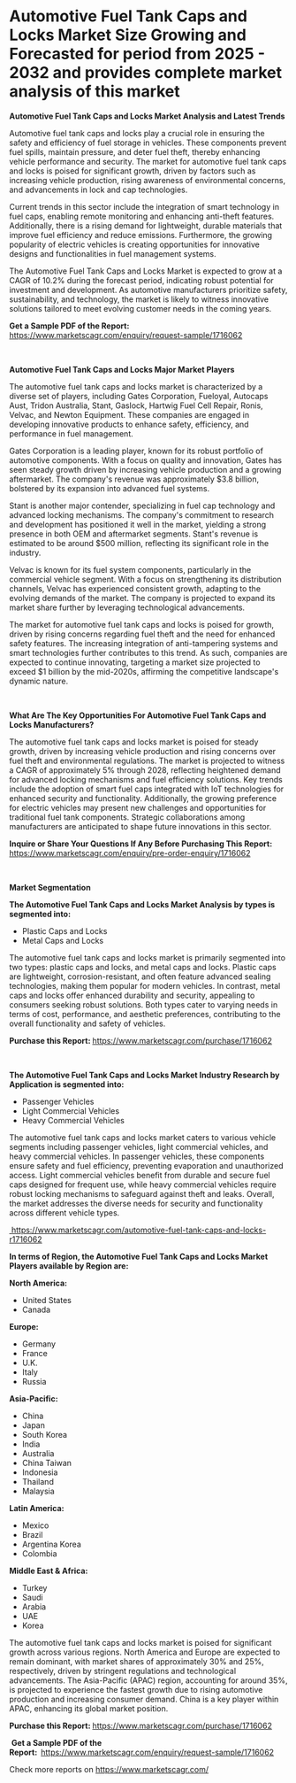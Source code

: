 <p><h1>Automotive Fuel Tank Caps and Locks Market Size Growing and Forecasted for period from 2025 - 2032 and provides complete market analysis of this market</h1></p><p><strong>Automotive Fuel Tank Caps and Locks Market Analysis and Latest Trends</strong></p>
<p><p>Automotive fuel tank caps and locks play a crucial role in ensuring the safety and efficiency of fuel storage in vehicles. These components prevent fuel spills, maintain pressure, and deter fuel theft, thereby enhancing vehicle performance and security. The market for automotive fuel tank caps and locks is poised for significant growth, driven by factors such as increasing vehicle production, rising awareness of environmental concerns, and advancements in lock and cap technologies.</p><p>Current trends in this sector include the integration of smart technology in fuel caps, enabling remote monitoring and enhancing anti-theft features. Additionally, there is a rising demand for lightweight, durable materials that improve fuel efficiency and reduce emissions. Furthermore, the growing popularity of electric vehicles is creating opportunities for innovative designs and functionalities in fuel management systems.</p><p>The Automotive Fuel Tank Caps and Locks Market is expected to grow at a CAGR of 10.2% during the forecast period, indicating robust potential for investment and development. As automotive manufacturers prioritize safety, sustainability, and technology, the market is likely to witness innovative solutions tailored to meet evolving customer needs in the coming years.</p></p>
<p><strong>Get a Sample PDF of the Report:&nbsp;</strong> <a href="https://www.marketscagr.com/enquiry/request-sample/1716062?utm_campaign=1889&utm_medium=2&utm_source=Github&utm_content=ia&utm_term=12012025&utm_id=automotive-fuel-tank-caps-and-locks">https://www.marketscagr.com/enquiry/request-sample/1716062</a></p>
<p>&nbsp;</p>
<p><strong>Automotive Fuel Tank Caps and Locks Major Market Players</strong></p>
<p><p>The automotive fuel tank caps and locks market is characterized by a diverse set of players, including Gates Corporation, Fueloyal, Autocaps Aust, Tridon Australia, Stant, Gaslock, Hartwig Fuel Cell Repair, Ronis, Velvac, and Newton Equipment. These companies are engaged in developing innovative products to enhance safety, efficiency, and performance in fuel management.</p><p>Gates Corporation is a leading player, known for its robust portfolio of automotive components. With a focus on quality and innovation, Gates has seen steady growth driven by increasing vehicle production and a growing aftermarket. The company's revenue was approximately $3.8 billion, bolstered by its expansion into advanced fuel systems.</p><p>Stant is another major contender, specializing in fuel cap technology and advanced locking mechanisms. The company's commitment to research and development has positioned it well in the market, yielding a strong presence in both OEM and aftermarket segments. Stant's revenue is estimated to be around $500 million, reflecting its significant role in the industry.</p><p>Velvac is known for its fuel system components, particularly in the commercial vehicle segment. With a focus on strengthening its distribution channels, Velvac has experienced consistent growth, adapting to the evolving demands of the market. The company is projected to expand its market share further by leveraging technological advancements.</p><p>The market for automotive fuel tank caps and locks is poised for growth, driven by rising concerns regarding fuel theft and the need for enhanced safety features. The increasing integration of anti-tampering systems and smart technologies further contributes to this trend. As such, companies are expected to continue innovating, targeting a market size projected to exceed $1 billion by the mid-2020s, affirming the competitive landscape's dynamic nature.</p></p>
<p>&nbsp;</p>
<p><strong>What Are The Key Opportunities For Automotive Fuel Tank Caps and Locks Manufacturers?</strong></p>
<p><p>The automotive fuel tank caps and locks market is poised for steady growth, driven by increasing vehicle production and rising concerns over fuel theft and environmental regulations. The market is projected to witness a CAGR of approximately 5% through 2028, reflecting heightened demand for advanced locking mechanisms and fuel efficiency solutions. Key trends include the adoption of smart fuel caps integrated with IoT technologies for enhanced security and functionality. Additionally, the growing preference for electric vehicles may present new challenges and opportunities for traditional fuel tank components. Strategic collaborations among manufacturers are anticipated to shape future innovations in this sector.</p></p>
<p><strong>Inquire or Share Your Questions If Any Before Purchasing This Report:</strong> <a href="https://www.marketscagr.com/enquiry/pre-order-enquiry/1716062?utm_campaign=1889&utm_medium=2&utm_source=Github&utm_content=ia&utm_term=12012025&utm_id=automotive-fuel-tank-caps-and-locks">https://www.marketscagr.com/enquiry/pre-order-enquiry/1716062</a></p>
<p>&nbsp;</p>
<p><strong>Market Segmentation</strong></p>
<p><strong>The Automotive Fuel Tank Caps and Locks Market Analysis by types is segmented into:</strong></p>
<p><ul><li>Plastic Caps and Locks</li><li>Metal Caps and Locks</li></ul></p>
<p><p>The automotive fuel tank caps and locks market is primarily segmented into two types: plastic caps and locks, and metal caps and locks. Plastic caps are lightweight, corrosion-resistant, and often feature advanced sealing technologies, making them popular for modern vehicles. In contrast, metal caps and locks offer enhanced durability and security, appealing to consumers seeking robust solutions. Both types cater to varying needs in terms of cost, performance, and aesthetic preferences, contributing to the overall functionality and safety of vehicles.</p></p>
<p><strong>Purchase this Report:&nbsp;</strong><a href="https://www.marketscagr.com/purchase/1716062?utm_campaign=1889&utm_medium=2&utm_source=Github&utm_content=ia&utm_term=12012025&utm_id=automotive-fuel-tank-caps-and-locks">https://www.marketscagr.com/purchase/1716062</a></p>
<p>&nbsp;</p>
<p><strong>The Automotive Fuel Tank Caps and Locks Market Industry Research by Application is segmented into:</strong></p>
<p><ul><li>Passenger Vehicles</li><li>Light Commercial Vehicles</li><li>Heavy Commercial Vehicles</li></ul></p>
<p><p>The automotive fuel tank caps and locks market caters to various vehicle segments including passenger vehicles, light commercial vehicles, and heavy commercial vehicles. In passenger vehicles, these components ensure safety and fuel efficiency, preventing evaporation and unauthorized access. Light commercial vehicles benefit from durable and secure fuel caps designed for frequent use, while heavy commercial vehicles require robust locking mechanisms to safeguard against theft and leaks. Overall, the market addresses the diverse needs for security and functionality across different vehicle types.</p></p>
<p><a href="https://www.marketscagr.com/automotive-fuel-tank-caps-and-locks-r1716062?utm_campaign=1889&utm_medium=2&utm_source=Github&utm_content=ia&utm_term=12012025&utm_id=automotive-fuel-tank-caps-and-locks">&nbsp;https://www.marketscagr.com/automotive-fuel-tank-caps-and-locks-r1716062</a></p>
<p><strong>In terms of Region, the Automotive Fuel Tank Caps and Locks Market Players available by Region are:</strong></p>
<p>
    <p> <strong> North America: </strong>
        <ul>
            <li>United States</li>
            <li>Canada</li>
        </ul>
        </p> 
    <p> <strong> Europe: </strong>
        <ul>
            <li>Germany</li>
            <li>France</li>
            <li>U.K.</li>
            <li>Italy</li>
            <li>Russia</li>
        </ul>
        </p> 
    <p> <strong> Asia-Pacific: </strong>
        <ul>
            <li>China</li>
            <li>Japan</li>
            <li>South Korea</li>
            <li>India</li>
            <li>Australia</li>
            <li>China Taiwan</li>
            <li>Indonesia</li>
            <li>Thailand</li>
            <li>Malaysia</li>
        </ul>
        </p> 
    <p> <strong> Latin America: </strong>
        <ul>
            <li>Mexico</li>
            <li>Brazil</li>
            <li>Argentina Korea</li>
            <li>Colombia</li>
        </ul>
        </p> 
    <p> <strong> Middle East & Africa: </strong>
        <ul>
            <li>Turkey</li>
            <li>Saudi</li>
            <li>Arabia</li>
            <li>UAE</li>
            <li>Korea</li>
        </ul>
    </p>
    </p>
<p><p>The automotive fuel tank caps and locks market is poised for significant growth across various regions. North America and Europe are expected to remain dominant, with market shares of approximately 30% and 25%, respectively, driven by stringent regulations and technological advancements. The Asia-Pacific (APAC) region, accounting for around 35%, is projected to experience the fastest growth due to rising automotive production and increasing consumer demand. China is a key player within APAC, enhancing its global market position.</p></p>
<p><strong>Purchase this Report: </strong><a href="https://www.marketscagr.com/purchase/1716062?utm_campaign=1889&utm_medium=2&utm_source=Github&utm_content=ia&utm_term=12012025&utm_id=automotive-fuel-tank-caps-and-locks">https://www.marketscagr.com/purchase/1716062</a></p>
<p>&nbsp;<strong>Get a Sample PDF of the Report:&nbsp;&nbsp;</strong><a href="https://www.marketscagr.com/enquiry/request-sample/1716062?utm_campaign=1889&utm_medium=2&utm_source=Github&utm_content=ia&utm_term=12012025&utm_id=automotive-fuel-tank-caps-and-locks">https://www.marketscagr.com/enquiry/request-sample/1716062</a></p>
<p><strong></strong></p>
<p>Check more reports on <a href="https://www.marketscagr.com/?utm_campaign=1889&utm_medium=2&utm_source=Github&utm_content=ia&utm_term=12012025&utm_id=automotive-fuel-tank-caps-and-locks">https://www.marketscagr.com/</a></p>